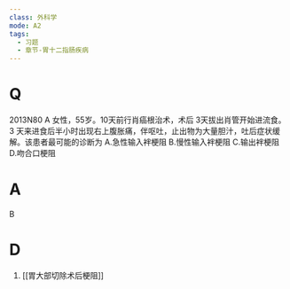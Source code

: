 ```yaml
---
class: 外科学
mode: A2
tags:
  - 习题
  - 章节-胃十二指肠疾病
---
```


# Q
2013N80 A 女性，55岁。10天前行肖癌根治术，术后 3天拔出肖管开始进流食。3 天来进食后半小时出现右上腹胀痛，伴呕吐，止出物为大量胆汁，吐后症状缓解。该患者最可能的诊断为
A.急性输入袢梗阻
B.慢性输入袢梗阻
C.输出袢梗阻
D.吻合口梗阻
# A
B
# D
1. [[胃大部切除术后梗阻]]